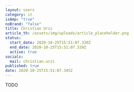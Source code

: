 ```yaml
---
layout: users
category: it
isAmp: "true"
noBrand: "false"
title: Christian Urzi
article_th: /assets/img/uploads/article_placeholder.png
status:
  start_date: 2020-10-25T15:51:07.330Z
  end_date: 2020-10-25T15:51:07.339Z
  active: true
socials:
  mail: christian.urzi
published: true
date: 2020-10-25T15:51:07.345Z
---
```

TODO